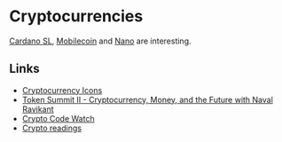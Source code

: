# Cryptocurrencies
[Cardano SL](https://cardanodocs.com/introduction/), [Mobilecoin](https://www.mobilecoin.com) and [Nano](https://nano.org) are interesting.

## Links
- [Cryptocurrency Icons](https://github.com/cjdowner/cryptocurrency-icons)
- [Token Summit II - Cryptocurrency, Money, and the Future with Naval Ravikant](https://www.youtube.com/watch?v=few99D5WnRg)
- [Crypto Code Watch](https://cryptocodewatch.com/#stars)
- [Crypto readings](https://a16z.com/2018/02/10/crypto-readings-resources/)